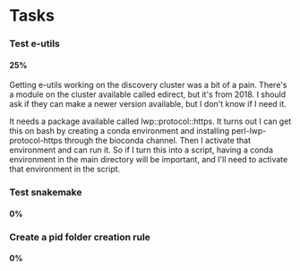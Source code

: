 # Tasks

### Test e-utils

#### 25%

Getting e-utils working on the discovery cluster was  a bit of a pain. There's a module on the cluster available called edirect, but it's from 2018. I should ask if they can make a newer version available, but I don't know if I need it.

It needs a package available called lwp::protocol::https. It turns out I can get this on bash by creating a conda environment and installing perl-lwp-protocol-https through the bioconda channel. Then I activate that environment and can run it. So if I turn this into a script, having a conda environment in the main directory will be important, and I'll need to activate that environment in the script.

### Test snakemake

#### 0%

### Create a pid folder creation rule

#### 0%
